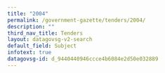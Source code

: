```yaml
---
title: "2004"
permalink: /government-gazette/tenders/2004/
description: ""
third_nav_title: Tenders
layout: datagovsg-v2-search
default_field: Subject
infotext: true
datagovsg-id: d_9440440946ccce4b6084e2d50e032889
---
```

